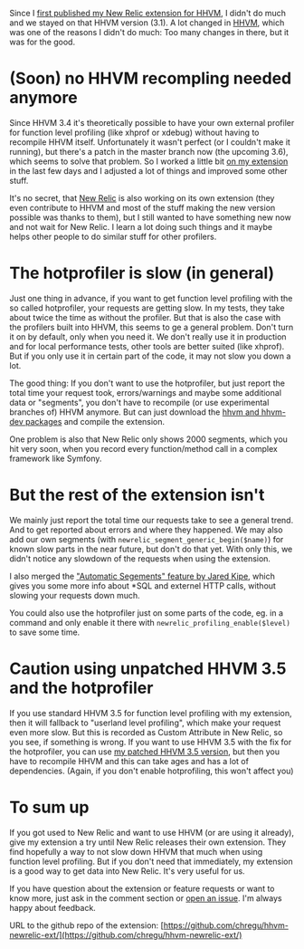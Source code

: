 Since I [first published my New Relic extension for HHVM](/archive/2014/03/27/hhvm-and-new-relic.htm), I didn't do much and we stayed on that HHVM version (3.1). A lot changed in [HHVM](http://hhvm.com/), which was one of the reasons I didn't do much: Too many changes in there, but it was for the good. 

# (Soon) no HHVM recompling needed anymore
Since HHVM 3.4 it's theoretically possible to have your own external profiler for function level profiling (like xhprof or xdebug) without having to recompile HHVM itself. Unfortunately it wasn't perfect (or I couldn't make it running), but there's a patch in the master branch now (the upcoming 3.6), which seems to solve that problem. So I worked a little bit [on my extension](https://github.com/chregu/hhvm-newrelic-ext/) in the last few days and I adjusted a lot of things and improved some other stuff.

It's no secret, that [New Relic](https://newrelic.com/) is also working on its own extension (they even contribute to HHVM and most of the stuff making the new version possible was thanks to them), but I still wanted to have something new now and not wait for New Relic. I learn a lot doing such things and it maybe helps other people to do similar stuff for other profilers.

# The hotprofiler is slow (in general)

Just one thing in advance, if you want to get function level profiling with the so called hotprofiler, your requests are getting slow. In my tests, they take about twice the time as without the profiler. But that is also the case with the profilers built into HHVM, this seems to ge a general problem. Don't turn it on by default, only when you need it. We don't really use it in production and for local performance tests, other tools are better suited (like xhprof). But if you only use it in certain part of the code, it may not slow you down a lot.

The good thing: If you don't want to use the hotprofiler, but just report the total time your request took, errors/warnings and maybe some additional data or "segments", you don't have to recompile (or use experimental branches of) HHVM anymore. But can just download the [hhvm and hhvm-dev packages](https://github.com/facebook/hhvm/wiki/Prebuilt-Packages-for-HHVM) and compile the extension.

One problem is also that New Relic only shows 2000 segments, which you hit very soon, when you record every function/method call in a complex framework like Symfony.

# But the rest of the extension isn't

We mainly just report the total time our requests take to see a general trend. And to get reported about errors and where they happened. We may also add our own segments (with `newrelic_segment_generic_begin($name)`) for known slow parts in the near future, but don't do that yet. With only this, we didn't notice any slowdown of the requests when using the extension.

I also merged the ["Automatic Segements" feature by Jared Kipe](https://jaredkipe.com/blog/website-development/newrelic-hhvm-automatic-segments/), which gives you some more info about *SQL and externel HTTP calls, without slowing your requests down much.

You could also use the hotprofiler just on some parts of the code, eg. in a command and only enable it there with `newrelic_profiling_enable($level)` to save some time.

# Caution using unpatched HHVM 3.5 and the hotprofiler

If you use standard HHVM 3.5 for function level profiling with my extension, then it will fallback to "userland level profiling", which make your request even more slow. But this is recorded as Custom Attribute in New Relic, so you see, if something is wrong. If you want to use HHVM 3.5 with the fix for the hotprofiler, you can use [my patched HHVM 3.5 version](https://github.com/chregu/hhvm/tree/HHVM-3.5), but then you have to recompile HHVM and this can take ages and has a lot of dependencies. (Again, if you don't enable hotprofiling, this won't affect you)

# To sum up
If you got used to New Relic and want to use HHVM (or are using it already), give my extension a try until New Relic releases their own extension. They find hopefully a way to not slow down HHVM that much when using function level profiling. But if you don't need that immediately, my extension is a good way to get data into New Relic. It's very useful for us.

If you have question about the extension or feature requests or want to know more, just ask in the comment section or [open an issue](https://github.com/chregu/hhvm-newrelic-ext/issues). I'm always happy about feedback.

URL to the github repo of the extension: [https://github.com/chregu/hhvm-newrelic-ext/](https://github.com/chregu/hhvm-newrelic-ext/)

